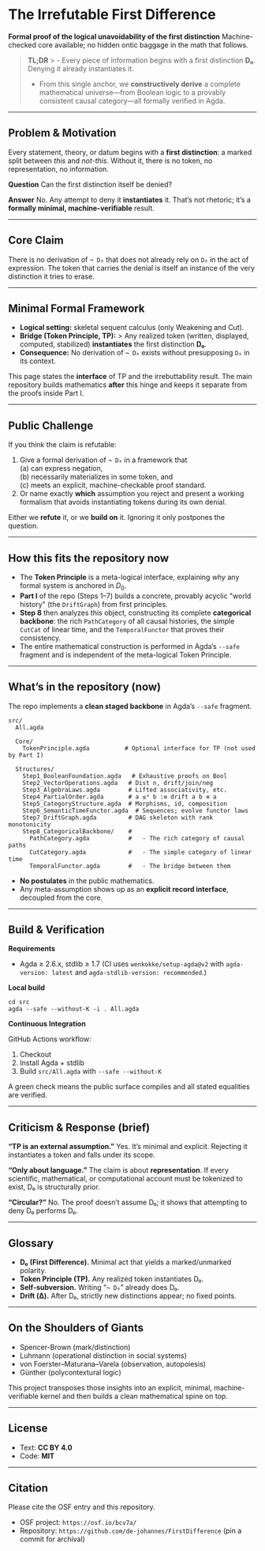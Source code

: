 # The Irrefutable First Difference

**Formal proof of the logical unavoidability of the first distinction** Machine-checked core available; no hidden ontic baggage in the math that follows.

> **TL;DR** > - Every piece of information begins with a first distinction **D₀**. Denying it already instantiates it.
> - From this single anchor, we **constructively derive** a complete mathematical universe—from Boolean logic to a provably consistent causal category—all formally verified in Agda.

---

## Problem & Motivation

Every statement, theory, or datum begins with a **first distinction**: a marked split between *this* and *not-this*. Without it, there is no token, no representation, no information.

**Question** Can the first distinction itself be denied?

**Answer** No. Any attempt to deny it **instantiates** it. That’s not rhetoric; it’s a **formally minimal, machine-verifiable** result.

---

## Core Claim

There is no derivation of `¬ D₀` that does not already rely on `D₀` in the act of expression. The token that carries the denial is itself an instance of the very distinction it tries to erase.

---

## Minimal Formal Framework

- **Logical setting:** skeletal sequent calculus (only Weakening and Cut).
- **Bridge (Token Principle, TP):** > Any realized token (written, displayed, computed, stabilized) **instantiates** the first distinction **D₀**.
- **Consequence:** No derivation of `¬ D₀` exists without presupposing `D₀` in its context.

This page states the **interface** of TP and the irrebuttability result. The main repository builds mathematics **after** this hinge and keeps it separate from the proofs inside Part I.

---

## Public Challenge

If you think the claim is refutable:

1. Give a formal derivation of `¬ D₀` in a framework that  
   (a) can express negation,  
   (b) necessarily materializes in some token, and  
   (c) meets an explicit, machine-checkable proof standard.
2. Or name exactly **which** assumption you reject and present a working formalism that avoids instantiating tokens during its own denial.

Either we **refute** it, or we **build on** it. Ignoring it only postpones the question.

---

## How this fits the repository now

- The **Token Principle** is a meta-logical interface, explaining *why* any formal system is anchored in $D_0$.
- **Part I** of the repo (Steps 1–7) builds a concrete, provably acyclic "world history" (the `DriftGraph`) from first principles.
- **Step 8** then analyzes this object, constructing its complete **categorical backbone**: the rich `PathCategory` of all causal histories, the simple `CutCat` of linear time, and the `TemporalFunctor` that proves their consistency.
- The entire mathematical construction is performed in Agda’s `--safe` fragment and is independent of the meta-logical Token Principle.

---

## What’s in the repository (now)

The repo implements a **clean staged backbone** in Agda’s `--safe` fragment.

```
src/
  All.agda

  Core/
    TokenPrinciple.agda          # Optional interface for TP (not used by Part I)

  Structures/
    Step1_BooleanFoundation.agda   # Exhaustive proofs on Bool
    Step2_VectorOperations.agda   # Dist n, drift/join/neg
    Step3_AlgebraLaws.agda        # Lifted associativity, etc.
    Step4_PartialOrder.agda       # a ≤ᵈ b :≡ drift a b ≡ a
    Step5_CategoryStructure.agda  # Morphisms, id, composition
    Step6_SemanticTimeFunctor.agda  # Sequences; evolve functor laws
    Step7_DriftGraph.agda         # DAG skeleton with rank monotonicity
    Step8_CategoricalBackbone/    #
      PathCategory.agda           #   - The rich category of causal paths
      CutCategory.agda            #   - The simple category of linear time
      TemporalFunctor.agda        #   - The bridge between them
```

- **No postulates** in the public mathematics.
- Any meta-assumption shows up as an **explicit record interface**, decoupled from the core.

---

## Build & Verification

**Requirements**

- Agda ≥ 2.6.x, stdlib ≥ 1.7
  (CI uses `wenkokke/setup-agda@v2` with `agda-version: latest` and `agda-stdlib-version: recommended`.)

**Local build**

```
cd src
agda --safe --without-K -i . All.agda
```

**Continuous Integration**

GitHub Actions workflow:

1. Checkout
2. Install Agda + stdlib
3. Build `src/All.agda` with `--safe --without-K`

A green check means the public surface compiles and all stated equalities are verified.

---

## Criticism & Response (brief)

**“TP is an external assumption.”** Yes. It’s minimal and explicit. Rejecting it instantiates a token and falls under its scope.

**“Only about language.”** The claim is about **representation**. If every scientific, mathematical, or computational account must be tokenized to exist, D₀ is structurally prior.

**“Circular?”** No. The proof doesn’t assume D₀; it shows that attempting to deny D₀ performs D₀.

---

## Glossary

- **D₀ (First Difference).** Minimal act that yields a marked/unmarked polarity.
- **Token Principle (TP).** Any realized token instantiates D₀.
- **Self-subversion.** Writing “`¬ D₀`” already does D₀.
- **Drift (Δ).** After D₀, strictly new distinctions appear; no fixed points.

---

## On the Shoulders of Giants

- Spencer-Brown (mark/distinction)
- Luhmann (operational distinction in social systems)
- von Foerster–Maturana–Varela (observation, autopoiesis)
- Günther (polycontextural logic)

This project transposes those insights into an explicit, minimal, machine-verifiable kernel and then builds a clean mathematical spine on top.

---

## License

- Text: **CC BY 4.0**
- Code: **MIT**

---

## Citation

Please cite the OSF entry and this repository.

- OSF project: `https://osf.io/bcv7a/`
- Repository: `https://github.com/de-johannes/FirstDifference` (pin a commit for archival)
